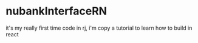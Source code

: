 # nubankInterfaceRN
it's my really first time code in rj, i'm copy a tutorial  to learn how to build in react
